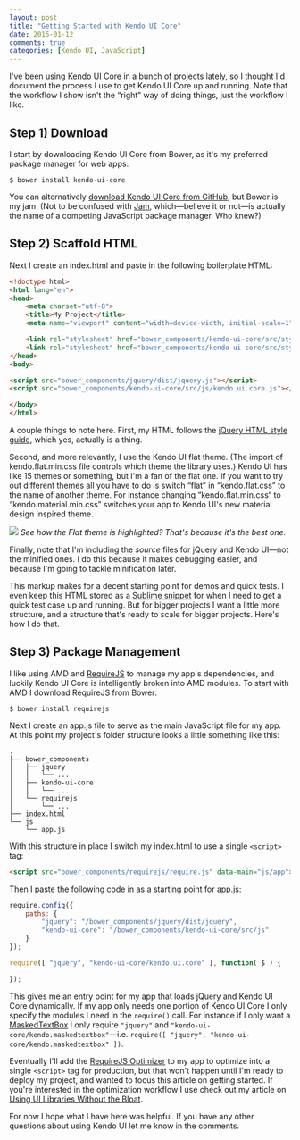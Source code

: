 ```yaml
---
layout: post
title: "Getting Started with Kendo UI Core"
date: 2015-01-12
comments: true
categories: [Kendo UI, JavaScript]
---
```


I've been using [Kendo UI Core](https://github.com/telerik/kendo-ui-core) in a bunch of projects lately, so I thought I'd document the process I use to get Kendo UI Core up and running. Note that the workflow I show isn't the “right” way of doing things, just the workflow I like.

## Step 1) Download

I start by downloading Kendo UI Core from Bower, as it's my preferred package manager for web apps:

```
$ bower install kendo-ui-core
```

You can alternatively [download Kendo UI Core from GitHub](https://github.com/telerik/kendo-ui-core/archive/master.zip), but Bower is my jam. (Not to be confused with [Jam](http://jamjs.org/), which—believe it or not—is actually the name of a competing JavaScript package manager. Who knew?)

## Step 2) Scaffold HTML

Next I create an index.html and paste in the following boilerplate HTML:

``` html
<!doctype html>
<html lang="en">
<head>
    <meta charset="utf-8">
    <title>My Project</title>
    <meta name="viewport" content="width=device-width, initial-scale=1">

    <link rel="stylesheet" href="bower_components/kendo-ui-core/src/styles/web/kendo.common.core.css">
    <link rel="stylesheet" href="bower_components/kendo-ui-core/src/styles/web/kendo.flat.css">
</head>
<body>

<script src="bower_components/jquery/dist/jquery.js"></script>
<script src="bower_components/kendo-ui-core/src/js/kendo.ui.core.js"></script>

</body>
</html>
```

A couple things to note here. First, my HTML follows the [jQuery HTML style guide](http://contribute.jquery.org/style-guide/html/), which yes, actually is a thing.

Second, and more relevantly, I use the Kendo UI flat theme. (The import of kendo.flat.min.css file controls which theme the library uses.) Kendo UI has like 15 themes or something, but I'm a fan of the flat one. If you want to try out different themes all you have to do is switch “flat” in “kendo.flat.css” to the name of another theme. For instance changing “kendo.flat.min.css“ to “kendo.material.min.css” switches your app to Kendo UI's new material design inspired theme.

<img src="/images/posts/2015-01-12/kendo-ui-themes.png">
<i>See how the Flat theme is highlighted? That's because it's the best one.</i>

Finally, note that I'm including the *source* files for jQuery and Kendo UI—not the minified ones. I do this because it makes debugging easier, and because I'm going to tackle minification later.

This markup makes for a decent starting point for demos and quick tests. I even keep this HTML stored as a [Sublime snippet](http://sublimetext.info/docs/en/extensibility/snippets.html) for when I need to get a quick test case up and running. But for bigger projects I want a little more structure, and a structure that's ready to scale for bigger projects. Here's how I do that.

## Step 3) Package Management

I like using AMD and [RequireJS](http://requirejs.org/) to manage my app's dependencies, and luckily Kendo UI Core is intelligently broken into AMD modules. To start with AMD I download RequireJS from Bower:

```
$ bower install requirejs
```

Next I create an app.js file to serve as the main JavaScript file for my app. At this point my project's folder structure looks a little something like this:

```
.
├── bower_components
│   ├── jquery
│   │   └── ...
│   ├── kendo-ui-core
│   │   └── ...
│   └── requirejs
│       └── ...
├── index.html
└── js
    └── app.js
```

With this structure in place I switch my index.html to use a single `<script>` tag:

``` html
<script src="bower_components/requirejs/require.js" data-main="js/app"></script>
```

Then I paste the following code in as a starting point for app.js:

``` javascript
require.config({
    paths: {
        "jquery": "/bower_components/jquery/dist/jquery",
        "kendo-ui-core": "/bower_components/kendo-ui-core/src/js"
    }
});

require([ "jquery", "kendo-ui-core/kendo.ui.core" ], function( $ ) {

});
```

This gives me an entry point for my app that loads jQuery and Kendo UI Core dynamically. If my app only needs one portion of Kendo UI Core I only specify the modules I need in the `require()` call. For instance if I only want a [MaskedTextBox](http://demos.telerik.com/kendo-ui/maskedtextbox/index) I only require `"jquery"` and `"kendo-ui-core/kendo.maskedtextbox"`—i.e. `require([ "jquery", "kendo-ui-core/kendo.maskedtextbox" ])`.

Eventually I'll add the [RequireJS Optimizer](http://requirejs.org/docs/optimization.html) to my app to optimize into a single `<script>` tag for production, but that won't happen until I'm ready to deploy my project, and wanted to focus this article on getting started. If you're interested in the optimization workflow I use check out my article on [Using UI Libraries Without the Bloat](http://developer.telerik.com/featured/using-ui-libraries-without-the-bloat/).

For now I hope what I have here was helpful. If you have any other questions about using Kendo UI let me know in the comments.
